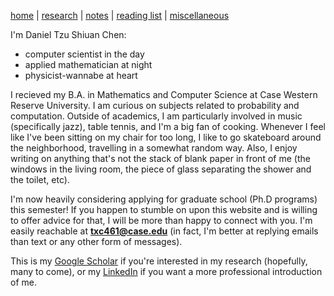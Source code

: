 [home](./index.html)  |  [research](./research.html)  |  [notes](./notes.html)  |  [reading list](./reading_list.html)  |  [miscellaneous](./miscellaneous.html)


I'm Daniel Tzu Shiuan Chen:

- computer scientist in the day
- applied mathematician at night
- physicist-wannabe at heart

I recieved my B.A. in Mathematics and Computer Science at Case Western Reserve University. I am curious on subjects related to probability and computation. Outside of academics, I am particularly involved in music (specifically jazz), table tennis, and I'm a big fan of cooking. Whenever I feel like I've been sitting on my chair for too long, I like to go skateboard around the neighborhood, travelling in a somewhat random way. Also, I enjoy writing on anything that's not the stack of blank paper in front of me (the windows in the living room, the piece of glass separating the shower and the toilet, etc). 

I'm now heavily considering applying for graduate school (Ph.D programs) this semester! If you happen to stumble on upon this website and is willing to offer advice for that, I will be more than happy to connect with you. I'm easily reachable at **txc461@case.edu** (in fact, I'm better at replying emails than text or any other form of messages).

This is my [Google Scholar](https://scholar.google.com/citations?hl=en&user=W72N33YAAAAJ) if you're interested in my research (hopefully, many to come), or my [LinkedIn](https://www.linkedin.com/in/txc461/) if you want a more professional introduction of me.


